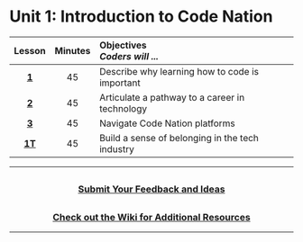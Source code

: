 # Unit 1: Introduction to Code Nation

|                                                    Lesson                                                     | Minutes | Objectives <br> _Coders will ..._            |
|:--------------------------------------: | :-----: | :--------------------------------------------- |
| [**1**](https://docs.google.com/presentation/d/18x4zsIz0MKsSQeMzi1hJQ2xxSq3I7HodC3uzAl3eydc/edit?usp=sharing) |   45    | Describe why learning how to code is important |
| [**2**](https://docs.google.com/presentation/d/1CROSrI0K76437bRe_lpA5ndj4MtZj1x4pJ2kYeijb1M/edit?usp=sharing) |   45    |Articulate a pathway to a career in technology  |
|[**3**](https://docs.google.com/presentation/d/13xZrstgeCiERId8BnR8HHy4LGbGZDeSEct4tl79pdXI/edit?usp=sharing) |   45    |    Navigate Code Nation platforms |
|[**1T**](https://docs.google.com/presentation/d/1eYnlom1KAy8MfaSiz7aI09YKQYgX6X_zPuF1du3w5to/edit?usp=sharing) |   45    |   Build a sense of belonging in the tech industry |

---
## <h3 align="center"><a href="https://docs.google.com/forms/d/e/1FAIpQLSc4oUNSthmU63TqlzUOOWd3buX3tGVIPRNDm0tsLB_nOONRLQ/viewform">Submit Your Feedback and Ideas</a></h3>

## <h3 align="center"><a href="https://github.com/itscodenation/curriculum-21-22/wiki">Check out the Wiki for Additional Resources</a></h3>

---
